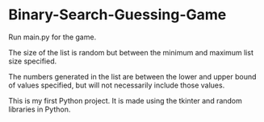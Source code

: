 # Binary-Search-Guessing-Game

Run main.py for the game.

The size of the list is random but between the minimum and maximum list size specified.

The numbers generated in the list are between the lower and upper bound of values specified,
but will not necessarily include those values.

This is my first Python project. It is made using the tkinter and random libraries in Python.
